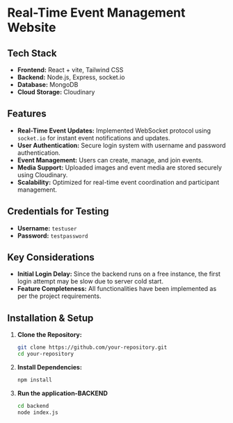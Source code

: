 # Real-Time Event Management Website

## Tech Stack
- **Frontend:** React + vite, Tailwind CSS
- **Backend:** Node.js, Express, socket.io
- **Database:** MongoDB
- **Cloud Storage:** Cloudinary

## Features
- **Real-Time Event Updates:** Implemented WebSocket protocol using `socket.io` for instant event notifications and updates.
- **User Authentication:** Secure login system with username and password authentication.
- **Event Management:** Users can create, manage, and join events.
- **Media Support:** Uploaded images and event media are stored securely using Cloudinary.
- **Scalability:** Optimized for real-time event coordination and participant management.

## Credentials for Testing
- **Username:** `testuser`
- **Password:** `testpassword`

## Key Considerations
- **Initial Login Delay:** Since the backend runs on a free instance, the first login attempt may be slow due to server cold start.
- **Feature Completeness:** All functionalities have been implemented as per the project requirements.

## Installation & Setup
1. **Clone the Repository:**
   ```bash
   git clone https://github.com/your-repository.git
   cd your-repository
2. **Install Dependencies:**
   ```bash
   npm install
3. **Run the application-BACKEND**
   ```bash
   cd backend
   node index.js

